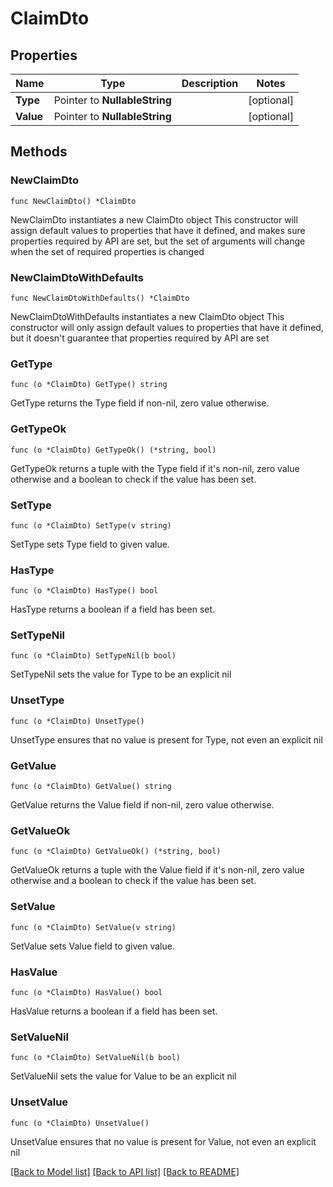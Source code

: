 # ClaimDto

## Properties

Name | Type | Description | Notes
------------ | ------------- | ------------- | -------------
**Type** | Pointer to **NullableString** |  | [optional] 
**Value** | Pointer to **NullableString** |  | [optional] 

## Methods

### NewClaimDto

`func NewClaimDto() *ClaimDto`

NewClaimDto instantiates a new ClaimDto object
This constructor will assign default values to properties that have it defined,
and makes sure properties required by API are set, but the set of arguments
will change when the set of required properties is changed

### NewClaimDtoWithDefaults

`func NewClaimDtoWithDefaults() *ClaimDto`

NewClaimDtoWithDefaults instantiates a new ClaimDto object
This constructor will only assign default values to properties that have it defined,
but it doesn't guarantee that properties required by API are set

### GetType

`func (o *ClaimDto) GetType() string`

GetType returns the Type field if non-nil, zero value otherwise.

### GetTypeOk

`func (o *ClaimDto) GetTypeOk() (*string, bool)`

GetTypeOk returns a tuple with the Type field if it's non-nil, zero value otherwise
and a boolean to check if the value has been set.

### SetType

`func (o *ClaimDto) SetType(v string)`

SetType sets Type field to given value.

### HasType

`func (o *ClaimDto) HasType() bool`

HasType returns a boolean if a field has been set.

### SetTypeNil

`func (o *ClaimDto) SetTypeNil(b bool)`

 SetTypeNil sets the value for Type to be an explicit nil

### UnsetType
`func (o *ClaimDto) UnsetType()`

UnsetType ensures that no value is present for Type, not even an explicit nil
### GetValue

`func (o *ClaimDto) GetValue() string`

GetValue returns the Value field if non-nil, zero value otherwise.

### GetValueOk

`func (o *ClaimDto) GetValueOk() (*string, bool)`

GetValueOk returns a tuple with the Value field if it's non-nil, zero value otherwise
and a boolean to check if the value has been set.

### SetValue

`func (o *ClaimDto) SetValue(v string)`

SetValue sets Value field to given value.

### HasValue

`func (o *ClaimDto) HasValue() bool`

HasValue returns a boolean if a field has been set.

### SetValueNil

`func (o *ClaimDto) SetValueNil(b bool)`

 SetValueNil sets the value for Value to be an explicit nil

### UnsetValue
`func (o *ClaimDto) UnsetValue()`

UnsetValue ensures that no value is present for Value, not even an explicit nil

[[Back to Model list]](../README.md#documentation-for-models) [[Back to API list]](../README.md#documentation-for-api-endpoints) [[Back to README]](../README.md)


